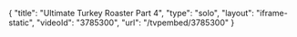 {
    "title": "Ultimate Turkey Roaster Part 4",
    "type": "solo",
    "layout": "iframe-static",
    "videoId": "3785300",
    "url": "\/tvpembed\/3785300"
}